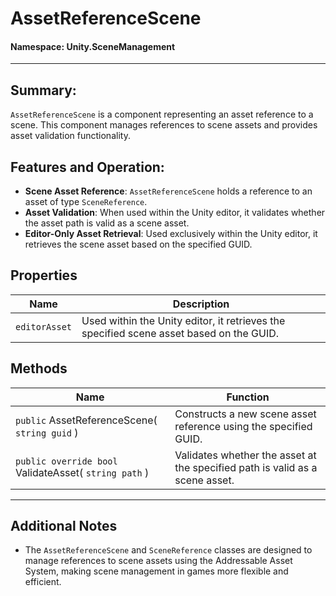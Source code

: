 ﻿# AssetReferenceScene

#### **Namespace**: Unity.SceneManagement
---

## Summary:
`AssetReferenceScene` is a component representing an asset reference to a scene. This component manages references to scene assets and provides asset validation functionality.

## Features and Operation:
- **Scene Asset Reference**: `AssetReferenceScene` holds a reference to an asset of type `SceneReference`.
- **Asset Validation**: When used within the Unity editor, it validates whether the asset path is valid as a scene asset.
- **Editor-Only Asset Retrieval**: Used exclusively within the Unity editor, it retrieves the scene asset based on the specified GUID.

## Properties
| Name | Description |
|------------------|-------------|
| `editorAsset` | Used within the Unity editor, it retrieves the specified scene asset based on the GUID. |

## Methods
| Name | Function |
|------------------|-------------|
|  ``public`` AssetReferenceScene( ``string guid`` )  | Constructs a new scene asset reference using the specified GUID. |
|  ``public override bool`` ValidateAsset( ``string path`` )  | Validates whether the asset at the specified path is valid as a scene asset. |

---
## Additional Notes
- The `AssetReferenceScene` and `SceneReference` classes are designed to manage references to scene assets using the Addressable Asset System, making scene management in games more flexible and efficient.
